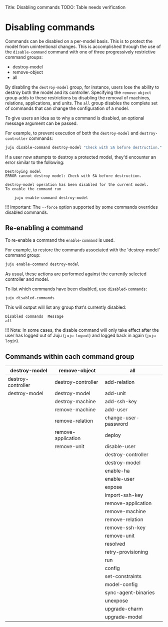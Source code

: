 Title: Disabling commands
TODO:  Table needs verification

# Disabling commands

Commands can be disabled on a per-model basis. This is to protect the model
from unintentional changes. This is accomplished through the use of the
`disable-command` command with one of three progressively restrictive command
groups:

 - destroy-model
 - remove-object
 - all

By disabling the `destroy-model` group, for instance, users lose the ability to
destroy both the model and its controller. Specifying the `remove-object` group
adds to these restrictions by disabling the removal of machines, relations,
applications, and units. The `all` group disables the complete set of commands
that can change the configuration of a model.

To give users an idea as to why a command is disabled, an optional message
argument can be passed.

For example, to prevent execution of both the `destroy-model` and
`destroy-controller` commands:

```bash
juju disable-command destroy-model "Check with SA before destruction."
```

If a user now attempts to destroy a protected model, they'd encounter an error
similar to the following:

```no-highlight
Destroying model
ERROR cannot destroy model: Check with SA before destruction.

destroy-model operation has been disabled for the current model.
To enable the command run

    juju enable-command destroy-model
```

!!! Important: 
    The `--force` option supported by some commands overrides disabled
    commands.

## Re-enabling a command

To re-enable a command the `enable-command` is used.

For example, to restore the commands associated with the 'destroy-model'
command group:

```bash
juju enable-command destroy-model
```
  
As usual, these actions are performed against the currently selected
controller and model.

To list which commands have been disabled, use `disabled-commands`:

```bash
juju disabled-commands
``` 

This will output will list any group that's currently disabled:

<!-- JUJUVERSION: 2.0.1-xenial-amd64 -->
<!-- JUJUCOMMAND: juju disabled-commands -->
```no-highlight
Disabled commands  Message
all
```

!!! Note: 
    In some cases, the disable command will only take effect after the user has
    logged out of Juju (`juju logout`) and logged back in again (`juju login`).

## Commands within each command group

| destroy-model      | remove-object      | all                  |
|--------------------|--------------------|----------------------|
| destroy-controller | destroy-controller | add-relation         |
| destroy-model      | destroy-model      | add-unit             |
|                    | destroy-machine    | add-ssh-key          |
|                    | remove-machine     | add-user             |
|                    | remove-relation    | change-user-password |
|                    | remove-application | deploy               |
|                    | remove-unit        | disable-user         |
|                    |                    | destroy-controller   |
|                    |                    | destroy-model        |
|                    |                    | enable-ha            |
|                    |                    | enable-user          |
|                    |                    | expose               |
|                    |                    | import-ssh-key       |
|                    |                    | remove-application   |
|                    |                    | remove-machine       |
|                    |                    | remove-relation      |
|                    |                    | remove-ssh-key       |
|                    |                    | remove-unit          | 
|                    |                    | resolved             |
|                    |                    | retry-provisioning   |
|                    |                    | run                  |
|                    |                    | config               |
|                    |                    | set-constraints      | 
|                    |                    | model-config         |
|                    |                    | sync-agent-binaries  |
|                    |                    | unexpose             |
|                    |                    | upgrade-charm        |
|                    |                    | upgrade-model        |
